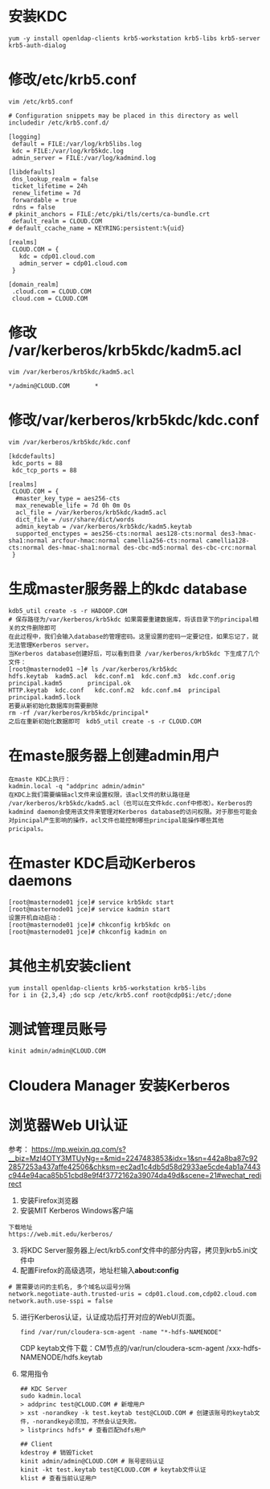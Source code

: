 # 安装KDC

```shell
yum -y install openldap-clients krb5-workstation krb5-libs krb5-server krb5-auth-dialog
```

# 修改/etc/krb5.conf

```shell
vim /etc/krb5.conf

# Configuration snippets may be placed in this directory as well
includedir /etc/krb5.conf.d/

[logging]
 default = FILE:/var/log/krb5libs.log
 kdc = FILE:/var/log/krb5kdc.log
 admin_server = FILE:/var/log/kadmind.log

[libdefaults]
 dns_lookup_realm = false
 ticket_lifetime = 24h
 renew_lifetime = 7d
 forwardable = true
 rdns = false
# pkinit_anchors = FILE:/etc/pki/tls/certs/ca-bundle.crt
 default_realm = CLOUD.COM
# default_ccache_name = KEYRING:persistent:%{uid}

[realms]
 CLOUD.COM = {
   kdc = cdp01.cloud.com
   admin_server = cdp01.cloud.com
 }

[domain_realm]
 .cloud.com = CLOUD.COM
 cloud.com = CLOUD.COM
```

# 修改 /var/kerberos/krb5kdc/kadm5.acl

```shell
vim /var/kerberos/krb5kdc/kadm5.acl

*/admin@CLOUD.COM       *
```

# 修改/var/kerberos/krb5kdc/kdc.conf

```shell
vim /var/kerberos/krb5kdc/kdc.conf

[kdcdefaults]
 kdc_ports = 88
 kdc_tcp_ports = 88

[realms]
 CLOUD.COM = {
  #master_key_type = aes256-cts
  max_renewable_life = 7d 0h 0m 0s
  acl_file = /var/kerberos/krb5kdc/kadm5.acl
  dict_file = /usr/share/dict/words
  admin_keytab = /var/kerberos/krb5kdc/kadm5.keytab
  supported_enctypes = aes256-cts:normal aes128-cts:normal des3-hmac-sha1:normal arcfour-hmac:normal camellia256-cts:normal camellia128-cts:normal des-hmac-sha1:normal des-cbc-md5:normal des-cbc-crc:normal
 }
```

#  生成master服务器上的kdc database

```shell
kdb5_util create -s -r HADOOP.COM
# 保存路径为/var/kerberos/krb5kdc 如果需要重建数据库，将该目录下的principal相关的文件删除即可
在此过程中，我们会输入database的管理密码。这里设置的密码一定要记住，如果忘记了，就无法管理Kerberos server。
当Kerberos database创建好后，可以看到目录 /var/kerberos/krb5kdc 下生成了几个文件：
[root@masternode01 ~]# ls /var/kerberos/krb5kdc
hdfs.keytab  kadm5.acl  kdc.conf.m1  kdc.conf.m3  kdc.conf.orig  principal.kadm5       principal.ok
HTTP.keytab  kdc.conf   kdc.conf.m2  kdc.conf.m4  principal      principal.kadm5.lock
若要从新初始化数据库则需要删除　
rm -rf /var/kerberos/krb5kdc/principal*
之后在重新初始化数据即可　kdb5_util create -s -r CLOUD.COM
```

#  在maste服务器上创建admin用户  

```shell
在maste KDC上执行：
kadmin.local -q "addprinc admin/admin"
在KDC上我们需要编辑acl文件来设置权限，该acl文件的默认路径是 /var/kerberos/krb5kdc/kadm5.acl（也可以在文件kdc.conf中修改）。Kerberos的kadmind daemon会使用该文件来管理对Kerberos database的访问权限。对于那些可能会对pincipal产生影响的操作，acl文件也能控制哪些principal能操作哪些其他pricipals。
```

#  在master KDC启动Kerberos daemons  

```shell
[root@masternode01 jce]# service krb5kdc start
[root@masternode01 jce]# service kadmin start
设置开机自动启动：
[root@masternode01 jce]# chkconfig krb5kdc on
[root@masternode01 jce]# chkconfig kadmin on
```

# 其他主机安装client

```shell
yum install openldap-clients krb5-workstation krb5-libs
for i in {2,3,4} ;do scp /etc/krb5.conf root@cdp0$i:/etc/;done
```

# 测试管理员账号

```shell
kinit admin/admin@CLOUD.COM
```

# Cloudera Manager 安装Kerberos 

# 浏览器Web UI认证  

参考： https://mp.weixin.qq.com/s?__biz=MzI4OTY3MTUyNg==&mid=2247483853&idx=1&sn=442a8ba87c922857253a437affe42506&chksm=ec2ad1c4db5d58d2933ae5cde4ab1a7443c944e94aca85b51cbd8e9f4f3772162a39074da49d&scene=21#wechat_redirect

1. 安装Firefox浏览器
2. 安装MIT Kerberos Windows客户端

```shell
下载地址
https://web.mit.edu/kerberos/
```

3. 将KDC Server服务器上/ect/krb5.conf文件中的部分内容，拷贝到krb5.ini文件中 
4. 配置Firefox的高级选项，地址栏输入**about:config**

```shell
# 置需要访问的主机名, 多个域名以逗号分隔
network.negotiate-auth.trusted-uris = cdp01.cloud.com,cdp02.cloud.com
network.auth.use-sspi = false
```

5. 进行Kerberos认证，认证成功后打开对应的WebUI页面。

   ```
   find /var/run/cloudera-scm-agent -name "*-hdfs-NAMENODE"
   ```

   CDP keytab文件下载：CM节点的/var/run/cloudera-scm-agent /xxx-hdfs-NAMENODE/hdfs.keytab

6. 常用指令

   ```
   ## KDC Server
   sudo kadmin.local
   > addprinc test@CLOUD.COM # 新增用户
   > xst -norandkey -k test.keytab test@CLOUD.COM # 创建该账号的keytab文件，-norandkey必须加，不然会认证失败。
   > listprincs hdfs* # 查看匹配hdfs用户
   
   ## Client
   kdestroy # 销毁Ticket
   kinit admin/admin@CLOUD.COM # 账号密码认证
   kinit -kt test.keytab test@CLOUD.COM # keytab文件认证
   klist # 查看当前认证用户
   
   
   ```

   